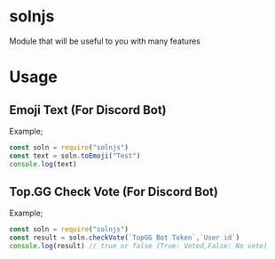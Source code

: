 # solnjs
Module that will be useful to you with many features

# Usage
## Emoji Text (For Discord Bot)
Example;
``` js
const soln = require("solnjs")
const text = soln.toEmoji("Test")
console.log(text)
``` 
## Top.GG Check Vote (For Discord Bot)
Example;
``` js
const soln = require("solnjs")
const result = soln.checkVote(`TopGG Bot Token`,`User id`)
console.log(result) // true or false (True: Voted,False: No vote)
``` 
